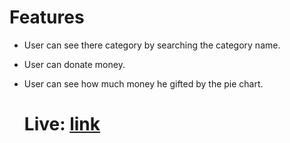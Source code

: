 # Features

- User can see there category by searching the category name.
- User can donate money.
- User can see how much money he gifted by the pie chart.

  # Live: [link](https://spontaneous-bombolone-eb5333.netlify.app/)
